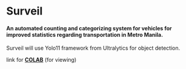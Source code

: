 <h1>Surveil</h1>
<h4>An automated counting and categorizing system for vehicles for improved statistics regarding transportation in Metro Manila.</h4>
<p>Surveil will use Yolo11 framework from Ultralytics for object detection.</p>

<p>link for <strong><a href="https://colab.research.google.com/drive/166a-Xnfe5EX3W380_ngWZ2PjE6LQKyCi?usp=sharing">COLAB</a></strong> (for viewing)</p>
